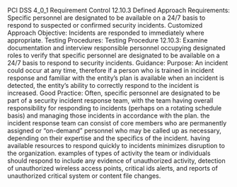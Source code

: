 PCI DSS 4_0_1 Requirement Control 12.10.3 Defined Approach Requirements: Specific personnel are designated to be available on a 24/7 basis to respond to suspected or confirmed security incidents. Customized Approach Objective: Incidents are responded to immediately where appropriate. Testing Procedures: Testing Procedure 12.10.3: Examine documentation and interview responsible personnel occupying designated roles to verify that specific personnel are designated to be available on a 24/7 basis to respond to security incidents. Guidance: Purpose: An incident could occur at any time, therefore if a person who is trained in incident response and familiar with the entity’s plan is available when an incident is detected, the entity’s ability to correctly respond to the incident is increased. Good Practice: Often, specific personnel are designated to be part of a security incident response team, with the team having overall responsibility for responding to incidents (perhaps on a rotating schedule basis) and managing those incidents in accordance with the plan. the incident response team can consist of core members who are permanently assigned or “on-demand” personnel who may be called up as necessary, depending on their expertise and the specifics of the incident. having available resources to respond quickly to incidents minimizes disruption to the organization. examples of types of activity the team or individuals should respond to include any evidence of unauthorized activity, detection of unauthorized wireless access points, critical ids alerts, and reports of unauthorized critical system or content file changes.